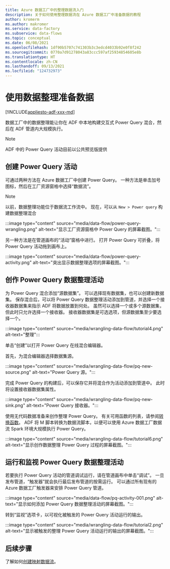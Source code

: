 ```yaml
---
title: Azure 数据工厂中的整理数据流入门
description: 关于如何使用整理数据流在 Azure 数据工厂中准备数据的教程
author: kromerm
ms.author: makromer
ms.service: data-factory
ms.subservice: data-flows
ms.topic: conceptual
ms.date: 06/08/2021
ms.openlocfilehash: 1df90b5707c741303b3c3edcd4033b92e0f8f242
ms.sourcegitcommit: 0770a7d91278043a83ccc597af25934854605e8b
ms.translationtype: HT
ms.contentlocale: zh-CN
ms.lasthandoff: 09/13/2021
ms.locfileid: "124732973"
---
```

# <a name="prepare-data-with-data-wrangling"></a>使用数据整理准备数据

[!INCLUDE[appliesto-adf-xxx-md](includes/appliesto-adf-xxx-md.md)]

数据工厂中的数据整理能让你在 ADF 中本地构建交互式 Power Query 混合，然后在 ADF 管道内大规模执行。

> [!NOTE]
> ADF 中的 Power Query 活动目前以公共预览版提供

## <a name="create-a-power-query-activity"></a>创建 Power Query 活动

可通过两种方法在 Azure 数据工厂中创建 Power Query。 一种方法是单击加号图标，然后在工厂资源窗格中选择“数据流”。

> [!NOTE]
> 以前，数据整理功能位于数据流工作流中。 现在，可以从 ```New > Power query``` 构建数据整理混合

:::image type="content" source="media/data-flow/power-query-wrangling.png" alt-text="显示工厂资源窗格中 Power Query 的屏幕截图。":::

另一种方法是在管道画布的“活动”窗格中进行。 打开 Power Query 可折叠，将 Power Query 活动拖到画布上。

:::image type="content" source="media/data-flow/power-query-activity.png" alt-text="突出显示数据整理选项的屏幕截图。":::

## <a name="author-a-power-query-data-wrangling-activity"></a>创作 Power Query 数据整理活动

为 Power Query 混合添加“源数据集”。 可以选择现有数据集，也可以创建新数据集。 保存混合后，可以将 Power Query 数据整理活动添加到管道，并选择一个接收器数据集来指示 ADF 将数据放置到何处。 虽然可以选择一个或多个源数据集，但此时只允许选择一个接收器。 接收器数据集是可选选项，但源数据集至少要选择一个。

:::image type="content" source="media/wrangling-data-flow/tutorial4.png" alt-text="整理":::

单击“创建”以打开 Power Query 在线混合编辑器。

首先，为混合编辑器选择数据集源。

:::image type="content" source="media/wrangling-data-flow/pq-new-source.png" alt-text="Power Query 源。":::

完成 Power Query 的构建后，可以保存它并将混合作为活动添加到管道中。 此时将设置接收器数据集属性。

:::image type="content" source="media/wrangling-data-flow/pq-new-sink.png" alt-text="Power Query 接收器。":::

使用无代码数据准备来创作整理 Power Query。 有关可用函数的列表，请参阅[转换函数](wrangling-functions.md)。 ADF 将 M 脚本转换为数据流脚本，以便可以使用 Azure 数据工厂数据流 Spark 环境大规模执行 Power Query。

:::image type="content" source="media/wrangling-data-flow/tutorial6.png" alt-text="显示创作数据整理 Power Query 过程的屏幕截图。":::

## <a name="running-and-monitoring-a-power-query-data-wrangling-activity"></a>运行和监视 Power Query 数据整理活动

若要执行 Power Query 活动的管道调试运行，请在管道画布中单击“调试”。 一旦发布管道，“触发器”就会执行最后发布管道的按需运行。 可以通过所有现有的 Azure 数据工厂触发器来安排 Power Query 管道。

:::image type="content" source="media/data-flow/pq-activity-001.png" alt-text="显示如何添加 Power Query 数据整理活动的屏幕截图。":::

转到“监视”选项卡，以可视化被触发的 Power Query 活动运行的输出。

:::image type="content" source="media/wrangling-data-flow/tutorial2.png" alt-text="显示被触发的整理 Power Query 活动运行的输出的屏幕截图。":::

## <a name="next-steps"></a>后续步骤

了解如何[创建映射数据流](tutorial-data-flow.md)。
